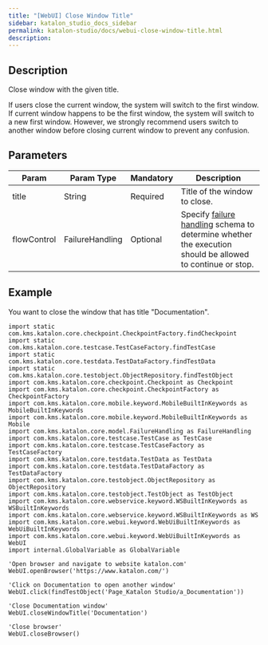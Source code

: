 ```yaml
---
title: "[WebUI] Close Window Title" 
sidebar: katalon_studio_docs_sidebar
permalink: katalon-studio/docs/webui-close-window-title.html 
description: 
---
```

Description  
-------------

Close window with the given title.

If users close the current window, the system will switch to the first window. If current window happens to be the first window, the system will switch to a new first window. However, we strongly recommend users switch to another window before closing current window to prevent any confusion.

Parameters  
------------

| Param | Param Type | Mandatory | Description |
| --- | --- | --- | --- |
| title | String | Required | Title of the window to close. |
| flowControl | FailureHandling | Optional | Specify [failure handling](https://docs.katalon.com/x/qAAM) schema to determine whether the execution should be allowed to continue or stop. |

Example 
--------

You want to close the window that has title "Documentation".

```
import static com.kms.katalon.core.checkpoint.CheckpointFactory.findCheckpoint
import static com.kms.katalon.core.testcase.TestCaseFactory.findTestCase
import static com.kms.katalon.core.testdata.TestDataFactory.findTestData
import static com.kms.katalon.core.testobject.ObjectRepository.findTestObject
import com.kms.katalon.core.checkpoint.Checkpoint as Checkpoint
import com.kms.katalon.core.checkpoint.CheckpointFactory as CheckpointFactory
import com.kms.katalon.core.mobile.keyword.MobileBuiltInKeywords as MobileBuiltInKeywords
import com.kms.katalon.core.mobile.keyword.MobileBuiltInKeywords as Mobile
import com.kms.katalon.core.model.FailureHandling as FailureHandling
import com.kms.katalon.core.testcase.TestCase as TestCase
import com.kms.katalon.core.testcase.TestCaseFactory as TestCaseFactory
import com.kms.katalon.core.testdata.TestData as TestData
import com.kms.katalon.core.testdata.TestDataFactory as TestDataFactory
import com.kms.katalon.core.testobject.ObjectRepository as ObjectRepository
import com.kms.katalon.core.testobject.TestObject as TestObject
import com.kms.katalon.core.webservice.keyword.WSBuiltInKeywords as WSBuiltInKeywords
import com.kms.katalon.core.webservice.keyword.WSBuiltInKeywords as WS
import com.kms.katalon.core.webui.keyword.WebUiBuiltInKeywords as WebUiBuiltInKeywords
import com.kms.katalon.core.webui.keyword.WebUiBuiltInKeywords as WebUI
import internal.GlobalVariable as GlobalVariable

'Open browser and navigate to website katalon.com'
WebUI.openBrowser('https://www.katalon.com/')

'Click on Documentation to open another window'
WebUI.click(findTestObject('Page_Katalon Studio/a_Documentation'))

'Close Documentation window'
WebUI.closeWindowTitle('Documentation')

'Close browser'
WebUI.closeBrowser()
```